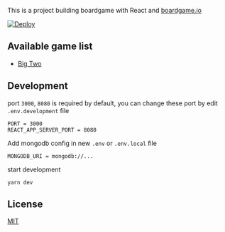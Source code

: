 This is a project building boardgame with React and <a href="https://boardgame.io/" target="_blank">boardgame.io</a>

[![Deploy](https://www.herokucdn.com/deploy/button.svg)](https://heroku.com/deploy?template=https://github.com/Pong420/Boardgame/master)

## Available game list

- [Big Two](./src/games/BigTwo)

## Development

port `3000`, `8080` is required by default, you can change these port by edit `.env.development` file

```
PORT = 3000
REACT_APP_SERVER_PORT = 8080
```

Add mongodb config in new `.env` or `.env.local` file

```
MONGODB_URI = mongodb://...
```

start development

```
yarn dev
```

## License

[MIT](LICENSE)
